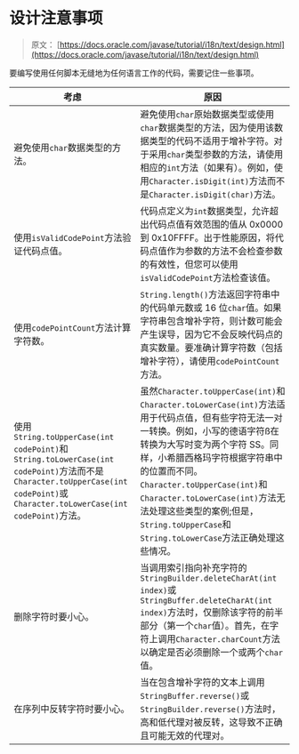 # 设计注意事项

> 原文： [https://docs.oracle.com/javase/tutorial/i18n/text/design.html](https://docs.oracle.com/javase/tutorial/i18n/text/design.html)

要编写使用任何脚本无缝地为任何语言工作的代码，需要记住一些事项。

| 考虑 | 原因 |
| --- | --- |
| 避免使用`char`数据类型的方法。 | 避免使用`char`原始数据类型或使用`char`数据类型的方法，因为使用该数据类型的代码不适用于增补字符。对于采用`char`类型参数的方法，请使用相应的`int`方法（如果有）。例如，使用`Character.isDigit(int)`方法而不是`Character.isDigit(char)`方法。 |
| 使用`isValidCodePoint`方法验证代码点值。 | 代码点定义为`int`数据类型，允许超出代码点值有效范围的值从 0x0000 到 0x10FFFF。出于性能原因，将代码点值作为参数的方法不会检查参数的有效性，但您可以使用`isValidCodePoint`方法检查该值。 |
| 使用`codePointCount`方法计算字符数。 | `String.length()`方法返回字符串中的代码单元数或 16 位`char`值。如果字符串包含增补字符，则计数可能会产生误导，因为它不会反映代码点的真实数量。要准确计算字符数（包括增补字符），请使用`codePointCount`方法。 |
| 使用`String.toUpperCase(int codePoint)`和`String.toLowerCase(int codePoint)`方法而不是`Character.toUpperCase(int codePoint)`或`Character.toLowerCase(int codePoint)`方法。 | 虽然`Character.toUpperCase(int)`和`Character.toLowerCase(int)`方法适用于代码点值，但有些字符无法一对一转换。例如，小写的德语字符ß在转换为大写时变为两个字符 SS。同样，小希腊西格玛字符根据字符串中的位置而不同。 `Character.toUpperCase(int)`和`Character.toLowerCase(int)`方法无法处理这些类型的案例;但是，`String.toUpperCase`和`String.toLowerCase`方法正确处理这些情况。 |
| 删除字符时要小心。 | 当调用索引指向补充字符的`StringBuilder.deleteCharAt(int index)`或`StringBuffer.deleteCharAt(int index)`方法时，仅删除该字符的前半部分（第一个`char`值）。首先，在字符上调用`Character.charCount`方法以确定是否必须删除一个或两个`char`值。 |
| 在序列中反转字符时要小心。 | 当在包含增补字符的文本上调用`StringBuffer.reverse()`或`StringBuilder.reverse()`方法时，高和低代理对被反转，这导致不正确且可能无效的代理对。 |